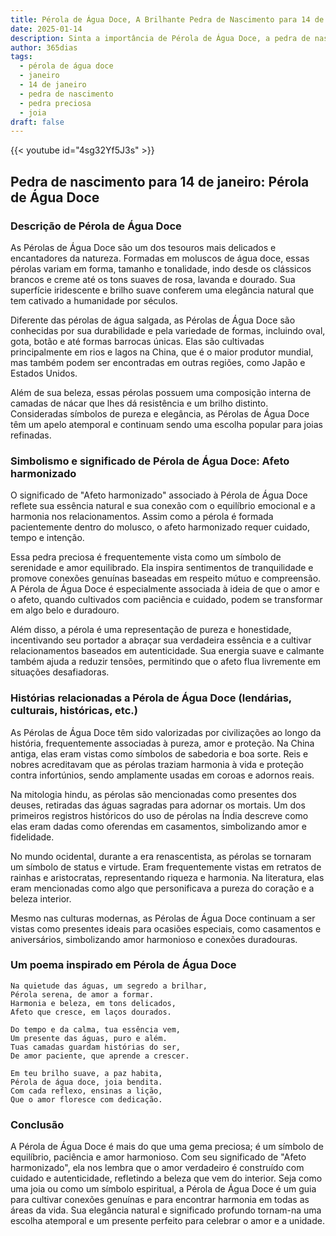 ```yaml
---
title: Pérola de Água Doce, A Brilhante Pedra de Nascimento para 14 de janeiro
date: 2025-01-14
description: Sinta a importância de Pérola de Água Doce, a pedra de nascimento de 14 de janeiro que simboliza Afeto harmonizado. Deixe que sua beleza e significado iluminem seu dia.
author: 365dias
tags:
  - pérola de água doce
  - janeiro
  - 14 de janeiro
  - pedra de nascimento
  - pedra preciosa
  - joia
draft: false
---
```


{{< youtube id="4sg32Yf5J3s" >}}


## Pedra de nascimento para 14 de janeiro: Pérola de Água Doce

### Descrição de Pérola de Água Doce

As Pérolas de Água Doce são um dos tesouros mais delicados e encantadores da natureza. Formadas em moluscos de água doce, essas pérolas variam em forma, tamanho e tonalidade, indo desde os clássicos brancos e creme até os tons suaves de rosa, lavanda e dourado. Sua superfície iridescente e brilho suave conferem uma elegância natural que tem cativado a humanidade por séculos.

Diferente das pérolas de água salgada, as Pérolas de Água Doce são conhecidas por sua durabilidade e pela variedade de formas, incluindo oval, gota, botão e até formas barrocas únicas. Elas são cultivadas principalmente em rios e lagos na China, que é o maior produtor mundial, mas também podem ser encontradas em outras regiões, como Japão e Estados Unidos.

Além de sua beleza, essas pérolas possuem uma composição interna de camadas de nácar que lhes dá resistência e um brilho distinto. Consideradas símbolos de pureza e elegância, as Pérolas de Água Doce têm um apelo atemporal e continuam sendo uma escolha popular para joias refinadas.

### Simbolismo e significado de Pérola de Água Doce: Afeto harmonizado

O significado de "Afeto harmonizado" associado à Pérola de Água Doce reflete sua essência natural e sua conexão com o equilíbrio emocional e a harmonia nos relacionamentos. Assim como a pérola é formada pacientemente dentro do molusco, o afeto harmonizado requer cuidado, tempo e intenção.

Essa pedra preciosa é frequentemente vista como um símbolo de serenidade e amor equilibrado. Ela inspira sentimentos de tranquilidade e promove conexões genuínas baseadas em respeito mútuo e compreensão. A Pérola de Água Doce é especialmente associada à ideia de que o amor e o afeto, quando cultivados com paciência e cuidado, podem se transformar em algo belo e duradouro.

Além disso, a pérola é uma representação de pureza e honestidade, incentivando seu portador a abraçar sua verdadeira essência e a cultivar relacionamentos baseados em autenticidade. Sua energia suave e calmante também ajuda a reduzir tensões, permitindo que o afeto flua livremente em situações desafiadoras.

### Histórias relacionadas a Pérola de Água Doce (lendárias, culturais, históricas, etc.)

As Pérolas de Água Doce têm sido valorizadas por civilizações ao longo da história, frequentemente associadas à pureza, amor e proteção. Na China antiga, elas eram vistas como símbolos de sabedoria e boa sorte. Reis e nobres acreditavam que as pérolas traziam harmonia à vida e proteção contra infortúnios, sendo amplamente usadas em coroas e adornos reais.

Na mitologia hindu, as pérolas são mencionadas como presentes dos deuses, retiradas das águas sagradas para adornar os mortais. Um dos primeiros registros históricos do uso de pérolas na Índia descreve como elas eram dadas como oferendas em casamentos, simbolizando amor e fidelidade.

No mundo ocidental, durante a era renascentista, as pérolas se tornaram um símbolo de status e virtude. Eram frequentemente vistas em retratos de rainhas e aristocratas, representando riqueza e harmonia. Na literatura, elas eram mencionadas como algo que personificava a pureza do coração e a beleza interior.

Mesmo nas culturas modernas, as Pérolas de Água Doce continuam a ser vistas como presentes ideais para ocasiões especiais, como casamentos e aniversários, simbolizando amor harmonioso e conexões duradouras.

### Um poema inspirado em Pérola de Água Doce

```
Na quietude das águas, um segredo a brilhar,  
Pérola serena, de amor a formar.  
Harmonia e beleza, em tons delicados,  
Afeto que cresce, em laços dourados.  

Do tempo e da calma, tua essência vem,  
Um presente das águas, puro e além.  
Tuas camadas guardam histórias do ser,  
De amor paciente, que aprende a crescer.  

Em teu brilho suave, a paz habita,  
Pérola de água doce, joia bendita.  
Com cada reflexo, ensinas a lição,  
Que o amor floresce com dedicação.  
```

### Conclusão

A Pérola de Água Doce é mais do que uma gema preciosa; é um símbolo de equilíbrio, paciência e amor harmonioso. Com seu significado de "Afeto harmonizado", ela nos lembra que o amor verdadeiro é construído com cuidado e autenticidade, refletindo a beleza que vem do interior. Seja como uma joia ou como um símbolo espiritual, a Pérola de Água Doce é um guia para cultivar conexões genuínas e para encontrar harmonia em todas as áreas da vida. Sua elegância natural e significado profundo tornam-na uma escolha atemporal e um presente perfeito para celebrar o amor e a unidade.